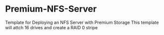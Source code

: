 # Premium-NFS-Server
Template for Deploying an NFS Server with Premium Storage
This template will attch 16 drives and create a RAID 0 stripe
